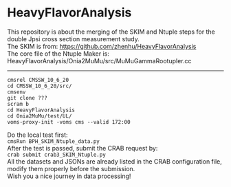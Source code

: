 # HeavyFlavorAnalysis

This repository is about the merging of the SKIM and Ntuple steps for the double Jpsi cross section measurement study.  
The SKIM is from: https://github.com/zhenhu/HeavyFlavorAnalysis  
The core file of the Ntuple Maker is: HeavyFlavorAnalysis/Onia2MuMu/src/MuMuGammaRootupler.cc  
****
    cmsrel CMSSW_10_6_20
    cd CMSSW_10_6_20/src/
    cmsenv
    git clone ???
    scram b
    cd HeavyFlavorAnalysis
    cd Onia2MuMu/test/UL/
    voms-proxy-init -voms cms --valid 172:00  
Do the local test first:  
`cmsRun BPH_SKIM_Ntuple_data.py`  
After the test is passed, submit the CRAB request by:  
`crab submit crab3_SKIM_Ntuple.py`  
All the datasets and JSONs are already listed in the CRAB configuration file, modify them properly before the submission.  
Wish you a nice journey in data processing!
